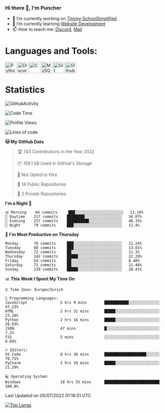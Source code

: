 ### Hi there 👋, I'm Puncher

- 🔭 I’m currently working on [Timmy-SchoolSimplified](https://github.com/School-Simplified/Timmy-SchoolSimplified)
- 🌱 I’m currently learning [Website Development](https://github.com/Puncher1/website-development)
- 📫 How to reach me: [Discord](https://github.com/Puncher1#discord-profile), [Mail](mailto:andrin.schaller@hispeed.ch)

# Languages and Tools:
<img align="left" alt="Python" width="36px" src="https://upload.wikimedia.org/wikipedia/commons/thumb/c/c3/Python-logo-notext.svg/2000px-Python-logo-notext.svg.png" />
<img align="left" alt="Discord.py" width="36px" src="https://i.imgur.com/RPrw70n.jpg" />
<img align="left" alt="C" width="36px" src="https://upload.wikimedia.org/wikipedia/commons/thumb/1/18/C_Programming_Language.svg/1200px-C_Programming_Language.svg.png" />
<img align="left" alt="MySQL" width="36px" src="https://upload.wikimedia.org/wikipedia/de/d/dd/MySQL_logo.svg" />
<img align="left" alt="Git" width="36px" src="https://garygregory.files.wordpress.com/2016/11/git_logo.png?w=325" />
<img align="left" alt="Github" width="36px" src="https://upload.wikimedia.org/wikipedia/commons/thumb/a/ae/Github-desktop-logo-symbol.svg/1024px-Github-desktop-logo-symbol.svg.png" />
<br />
<br />

# Statistics
![GithubActivity](https://github-profile-summary-cards.vercel.app/api/cards/profile-details?username=puncher1&theme=solarized_dark)
<!--START_SECTION:waka-->
![Code Time](http://img.shields.io/badge/Code%20Time-0%20secs-blue)

![Profile Views](http://img.shields.io/badge/Profile%20Views-0-blue)

![Lines of code](https://img.shields.io/badge/From%20Hello%20World%20I%27ve%20Written-1%20Million%20lines%20of%20code-blue)

**🐱 My GitHub Data** 

> 🏆 743 Contributions in the Year 2022
 > 
> 📦 158.1 kB Used in GitHub's Storage 
 > 
> 🚫 Not Opted to Hire
 > 
> 📜 14 Public Repositories 
 > 
> 🔑 2 Private Repositories  
 > 
**I'm a Night 🦉** 

```text
🌞 Morning    84 commits     ███░░░░░░░░░░░░░░░░░░░░░░   13.19% 
🌆 Daytime    217 commits    ████████░░░░░░░░░░░░░░░░░   34.07% 
🌃 Evening    257 commits    ██████████░░░░░░░░░░░░░░░   40.35% 
🌙 Night      79 commits     ███░░░░░░░░░░░░░░░░░░░░░░   12.4%

```
📅 **I'm Most Productive on Thursday** 

```text
Monday       78 commits     ███░░░░░░░░░░░░░░░░░░░░░░   12.24% 
Tuesday      88 commits     ███░░░░░░░░░░░░░░░░░░░░░░   13.81% 
Wednesday    72 commits     ██░░░░░░░░░░░░░░░░░░░░░░░   11.3% 
Thursday     142 commits    █████░░░░░░░░░░░░░░░░░░░░   22.29% 
Friday       54 commits     ██░░░░░░░░░░░░░░░░░░░░░░░   8.48% 
Saturday     73 commits     ██░░░░░░░░░░░░░░░░░░░░░░░   11.46% 
Sunday       130 commits    █████░░░░░░░░░░░░░░░░░░░░   20.41%

```


📊 **This Week I Spent My Time On** 

```text
⌚︎ Time Zone: Europe/Zurich

💬 Programming Languages: 
JavaScript               5 hrs 9 mins        ███████████░░░░░░░░░░░░░░   47.23% 
HTML                     2 hrs 31 mins       █████░░░░░░░░░░░░░░░░░░░░   23.16% 
Python                   2 hrs 16 mins       █████░░░░░░░░░░░░░░░░░░░░   20.83% 
JSON                     47 mins             █░░░░░░░░░░░░░░░░░░░░░░░░   7.2% 
CSS                      5 mins              ░░░░░░░░░░░░░░░░░░░░░░░░░   0.89%

🔥 Editors: 
VS Code                  8 hrs 36 mins       ███████████████████░░░░░░   78.71% 
PyCharm                  2 hrs 19 mins       █████░░░░░░░░░░░░░░░░░░░░   21.29%

💻 Operating System: 
Windows                  10 hrs 55 mins      █████████████████████████   100.0%

```


 Last Updated on 05/07/2022 01:16:51 UTC
<!--END_SECTION:waka-->

[![Top Langs](https://github-readme-stats.vercel.app/api/top-langs/?username=puncher1&langs_count=10&theme=prussian)](https://github.com/puncher1/)
